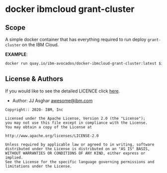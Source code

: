 # docker ibmcloud grant-cluster

## Scope

A simple docker container that has everything required to run deploy `grant-cluster` on the IBM Cloud.

**EXAMPLE**:
```bash
docker run quay.io/ibm-avocados/docker-ibmcloud-grant-cluster:latest $ibmcloud_api_key $event_name $event_password $admin_page_enabled $users_per_cluster $filter_tag $access_group_id $ghe_username $ghe_api_key
```

## License & Authors

If you would like to see the detailed LICENCE click [here](https://raw.githubusercontent.com/jjasghar/COBOL-on-k8s/master/LICENCE).

- Author: JJ Asghar <awesome@ibm.com>

```text
Copyright:: 2020- IBM, Inc

Licensed under the Apache License, Version 2.0 (the "License");
you may not use this file except in compliance with the License.
You may obtain a copy of the License at

http://www.apache.org/licenses/LICENSE-2.0

Unless required by applicable law or agreed to in writing, software
distributed under the License is distributed on an "AS IS" BASIS,
WITHOUT WARRANTIES OR CONDITIONS OF ANY KIND, either express or implied.
See the License for the specific language governing permissions and
limitations under the License.
```
